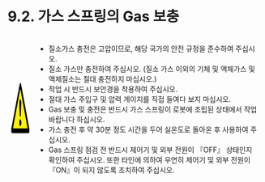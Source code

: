 ﻿# 9.2. 가스 스프링의 Gas 보충

<table>
<thead>
  <tr>
    <td>
    <div align="center">
      <img src="../../_assets/주의표시.png" width = 100 height = 100>
    </div>
    </td>
    <td colspan="4">

-	질소가스 충전은 고압이므로, 해당 국가의 안전 규정을 준수하여 주십시오.
-	질소 가스만 충전하여 주십시오.
	(질소 가스 이외의 기체 및 액체가스 및 액체질소는 절대 충전하지 마십시오.)
-	작업 시 반드시 보안경을 착용하여 주십시오. 
-	절대 가스 주입구 및 압력 게이지를 직접 들여다 보지 마십시오.
-	Gas 보충 및 충전은 반드시 가스 스프링이 로봇에 조립된 상태에서 작업바랍니다 하십시오.
-	가스 충전 후 약 30분 정도 시간을 두어 실온도로 돌아온 후 사용하여 주십시오.
-	Gas 스프링 점검 전 반드시 제어기 및 외부 전원이 『OFF』 상태인지 확인하여 주십시오. 또한 타인에 의하여 우연히 제어기 및 외부 전원이 『ON』이 되지 않도록 조치하여 주십시오.

</td>
  </tr>
</thead>
</table>

